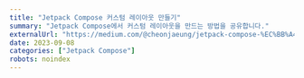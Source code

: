 ```yaml
---
title: "Jetpack Compose 커스텀 레이아웃 만들기"
summary: "Jetpack Compose에서 커스텀 레이아웃을 만드는 방법을 공유합니다."
externalUrl: "https://medium.com/@cheonjaeung/jetpack-compose-%EC%BB%A4%EC%8A%A4%ED%85%80-%EB%A0%88%EC%9D%B4%EC%95%84%EC%9B%83-%EB%A7%8C%EB%93%A4%EA%B8%B0-f76404d15381"
date: 2023-09-08
categories: ["Jetpack Compose"]
robots: noindex
---
```

